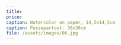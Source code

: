 ```yaml
---
title: 
price:
caption: Watercolor on paper, 14,5x14,5cm 
caption: Passepartout: 30x30cm
file: /assets/images/06.jpg
---
```

